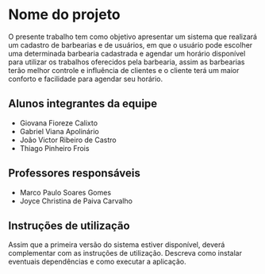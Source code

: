 # Nome do projeto

O presente trabalho tem como objetivo apresentar um sistema que realizará um cadastro de barbearias e de usuários, em que o usuário pode escolher uma determinada barbearia cadastrada e agendar um horário disponível para utilizar os trabalhos oferecidos pela barbearia, assim as barbearias terão melhor controle e influência de clientes e o cliente terá um maior conforto e facilidade para agendar seu horário. 

## Alunos integrantes da equipe

* Giovana Fioreze Calixto
* Gabriel Viana Apolinário
* João Victor Ribeiro de Castro
* Thiago Pinheiro Frois

## Professores responsáveis

* Marco Paulo Soares Gomes
* Joyce Christina de Paiva Carvalho

## Instruções de utilização

Assim que a primeira versão do sistema estiver disponível, deverá complementar com as instruções de utilização. Descreva como instalar eventuais dependências e como executar a aplicação.
